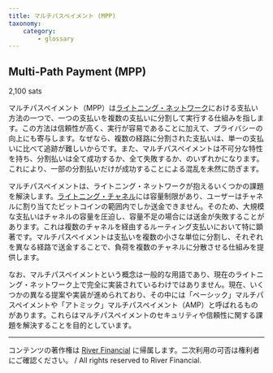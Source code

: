 ```yaml
---
title: マルチパスペイメント (MPP)
taxonomy:
    category:
        - glossary
---
```


## Multi-Path Payment (MPP)
2,100 sats

マルチパスペイメント（MPP）は[ライトニング・ネットワーク](https://lostinbitcoin.jp/glossary/lightning_network/)における支払い方法の一つで、一つの支払いを複数の支払いに分割して実行する仕組みを指します。この方法は信頼性が高く、実行が容易であることに加えて、プライバシーの向上にも寄与します。なぜなら、複数の経路に分割された支払いは、単一の支払いに比べて追跡が難しいからです。また、マルチパスペイメントは不可分な特性を持ち、分割払いは全て成功するか、全て失敗するか、のいずれかになります。これにより、一部の分割払いだけが成功することによる混乱を未然に防ぎます。

マルチパスペイメントは、ライトニング・ネットワークが抱えるいくつかの課題を解決します。[ライトニング・チャネル](https://lostinbitcoin.jp/glossary/lightning_channel/)には容量制限があり、ユーザーはチャネルに割り当てたビットコインの範囲内でしか送金できません。そのため、大規模な支払いはチャネルの容量を圧迫し、容量不足の場合には送金が失敗することがあります。これは複数のチャネルを経由するルーティング支払いにおいて特に顕著です。マルチパスペイメントは支払いを複数の小さな単位に分割し、それぞれを異なる経路で送金することで、負荷を複数のチャネルに分散させる仕組みを提供します。

なお、マルチパスペイメントという概念は一般的な用語であり、現在のライトニング・ネットワーク上で完全に実装されているわけではありません。現在、いくつかの異なる提案や実装が進められており、その中には「ベーシック」マルチパスペイメントや「アトミック」マルチパスペイメント（AMP）と呼ばれるものがあります。これらはマルチパスペイメントのセキュリティや信頼性に関する課題を解決することを目的としています。

---
コンテンツの著作権は [River Financial](https://river.com/) に帰属します。二次利用の可否は権利者にご確認ください。 / All rights reserved to River Financial.
